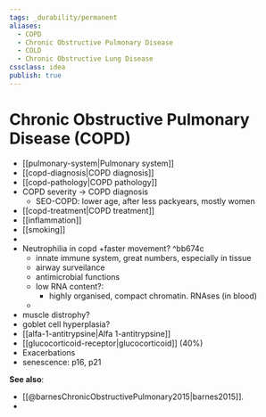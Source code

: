 ```yaml
---
tags: _durability/permanent
aliases:
  - COPD
  - Chronic Obstructive Pulmonary Disease
  - COLD
  - Chronic Obstructive Lung Disease
cssclass: idea
publish: true
---
```

# Chronic Obstructive Pulmonary Disease (COPD)
  - [[pulmonary-system|Pulmonary system]]
  - [[copd-diagnosis|COPD diagnosis]]
  - [[copd-pathology|COPD pathology]]
  - COPD severity -> COPD diagnosis
    - SEO-COPD: lower age, after less packyears, mostly women
  - [[copd-treatment|COPD treatment]]
  - [[inflammation]]
  - [[smoking]]
  - 
  - Neutrophilia in copd +faster movement? ^bb674c
    - innate immune system, great numbers, especially in tissue
    - airway surveilance
    - antimicrobial functions
    - low RNA content?:
      - highly organised, compact chromatin. RNAses (in blood)
    - 
  - muscle distrophy?
  - goblet cell hyperplasia?
  - [[alfa-1-antitrypsine|Alfa 1-antitrypsine]]
  - [[glucocorticoid-receptor|glucocorticoid]] (40%)
  - Exacerbations
  - senescence: p16, p21

**See also**:
- [[@barnesChronicObstructivePulmonary2015|barnes2015]].
- 


